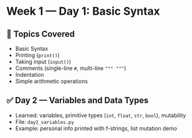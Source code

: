 # Week 1 — Day 1: Basic Syntax

## 📌 Topics Covered
- Basic Syntax
- Printing (`print()`)
- Taking input (`input()`)
- Comments (single-line `#`, multi-line `""" """`)
- Indentation
- Simple arithmetic operations
## ✅ Day 2 — Variables and Data Types
- Learned: variables, primitive types (`int`, `float`, `str`, `bool`), mutability
- File: `day2_variables.py`
- Example: personal info printed with f-strings, list mutation demo
